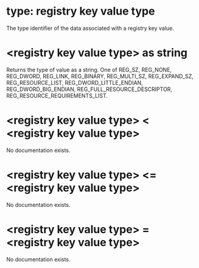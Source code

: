 # type: registry key value type

The type identifier of the data associated with a registry key value.

# &lt;registry key value type&gt; as string

Returns the type of value as a string. One of REG_SZ, REG_NONE, REG_DWORD, REG_LINK, REG_BINARY, REG_MULTI_SZ, REG_EXPAND_SZ, REG_RESOURCE_LIST, REG_DWORD_LITTLE_ENDIAN, REG_DWORD_BIG_ENDIAN, REG_FULL_RESOURCE_DESCRIPTOR, REG_RESOURCE_REQUIREMENTS_LIST.

# &lt;registry key value type&gt; &lt; &lt;registry key value type&gt;

No documentation exists.

# &lt;registry key value type&gt; &lt;= &lt;registry key value type&gt;

No documentation exists.

# &lt;registry key value type&gt; = &lt;registry key value type&gt;

No documentation exists.
